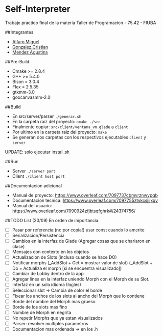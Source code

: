 # Self-Interpreter
Trabajo practico final de la materia Taller de Programacion - 75.42 - FIUBA

##Integrantes
* [Alfaro Miguel](https://github.com/AlfaroMiguel)
* [Gonzalez Cristian](https://github.com/Cristian3629)
* [Mendez Agustina](https://github.com/abmendez)

##Pre-Build
* Cmake >= 2.8.4
* G++ >= 5.4.0
* Bison = 3.0.4  
* Flex = 2.5.35
* gtkmm-3.0
* goocanvasmm-2.0

##Build
* En src/server/parser
 `./generar.sh`
* En la carpeta raiz del proyecto:
 `cmake ./src`
* Finalmente copiar:
 `src/client/ventana_vm.glade` a `client`
* Por ultimo en la carpeta raiz del proyecto:
 `make`
* Se generan dos carpetas con los respectivos ejecutables 
 `client` y `server`
 
 UPDATE: solo ejecutar install.sh

##Run 

* Server `./server port`
* Client `./client host port`

##Documentacion adicional
* Manual de proyecto: https://www.overleaf.com/7097737cbmvrznwvpqb
* Documentacion tecnica: https://www.overleaf.com/7097755ztvkcsjjjxgv
* Manual del usuario: https://www.overleaf.com/7090924zfjbtsqfghrk#/24374756/


##TODO List (23/09) En orden de importancia

- [ ] Pasar por referencia (no por copia!) usar const cuando lo amerite
- [ ] Serializacion/Persistencia
- [ ] Cambios en la interfaz de Glade (Agregar cosas que se charlaron en clase)
- [ ] Mensajes con contexto en los objetos
- [ ] Actualizacion de Slots (incluso cuando se hace DO)
- [ ] Notificar morphs (_AddSlot + Get =  mostrar valor de slot) (_AddSlot + Do = Actualiza el morph [si se encuentra visualizado])
- [ ] Cambiar de Lobby dentro de la app
- [ ] Agregar linea en la interfaz uniendo Morph con el Morph de su Slot.
- [ ] Interfaz en un solo idioma (Ingles)
- [ ] Seleccionar slot -> Cambia de color el borde
- [ ] Fixear los anchos de los slots al ancho del Morph que lo contiene
- [ ] Borde del nombre del Morph mas grueso
- [ ] Borde de los slots mas fino
- [ ] Nombre de Morph en negrita
- [ ] No repetir Morphs que ya estan visualizados
- [ ] Parser: resolver multiples parametros
- [ ] Documentacion mas ordenada -> en los .h

